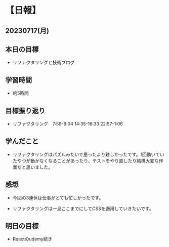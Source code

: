 # 【日報】
## 20230717(月)
## 本日の目標
- リファクタリングと技術ブログ

## 学習時間
- 約5時間

## 目標振り返り
- リファクタリング　7:59-9:04 14:35-16:33 22:57-1:06

## 学んだこと
- リファクタリングはパズルみたいで思ったより難しかったです。1回動いていたやつが動かなくなることがあったり、テストをやり直したり結構大変な作業だと思いました。

## 感想
- 今回の3連休は仕事がとても忙しかったです。

- リファクタリングは一旦ここまでにしてCSSを適用していきたいです。

## 明日の目標
- Reactのudemy続き


